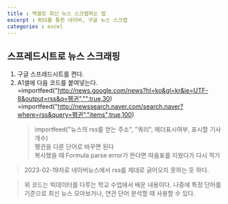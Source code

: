 ```yaml
---
title : 엑셀로 최신 뉴스 스크랩하는 법
excerpt : RSS를 통한 네이버, 구글 뉴스 스크랩
categories : excel
---
```


## 스프레드시트로 뉴스 스크래핑
1. 구글 스프레드시트를 켠다.
2. A1셀에 다음 코드를 붙여넣는다.  
=importfeed("http://news.google.com/news?hl=ko&gl=kr&ie=UTF-8&output=rss&q=펭귄","",true,30)  
=importfeed("http://newssearch.naver.com/search.naver?where=rss&query=펭귄","items",true,100)  
    > importfeed("뉴스의 rss를 얻는 주소", "쿼리", 헤더표시여부, 표시할 기사 개수)  
    > 펭귄을 다른 단어로 바꾸면 된다  
    > 복사했을 때 Formula parse error가 뜬다면 따옴표를 지웠다가 다시 적기

> 2023-02-19자로 네이버뉴스에서 rss를 제대로 긁어오지 못하는 듯 하다.

> 위 코드는 빅데이터를 다루는 학교 수업에서 배운 내용이다. 나중에 특정 단어를 기준으로 최신 뉴스 모아보거나, 연관 단어 분석할 때 사용할 수 있다.